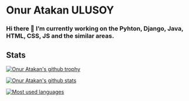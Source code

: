 # Onur Atakan ULUSOY
### Hi there 👋 I’m currently working on the Pyhton, Django, Java, HTML, CSS, JS and the similar areas.

## Stats
[![Onur Atakan's github trophy](https://github-profile-trophy.vercel.app/?username=onuratakan&row=1&no-bg=true)](https://github.com/ryo-ma/github-profile-trophy)

[![Onur Atakan's github stats](https://github-readme-stats.vercel.app/api?username=onuratakan&theme=blue-green&show_icons=true)](https://github.com/anuraghazra/github-readme-stats)

[![Most used languages](https://github-readme-stats.vercel.app/api/top-langs/?username=onuratakan&theme=blue-green&layout=compact)](https://github.com/anuraghazra/github-readme-stats)
